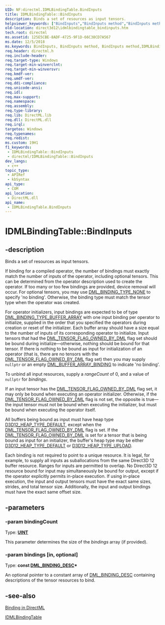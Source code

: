 ```yaml
---
UID: NF:directml.IDMLBindingTable.BindInputs
title: IDMLBindingTable::BindInputs
description: Binds a set of resources as input tensors.
helpviewer_keywords: ["BindInputs","BindInputs method","BindInputs method","IDMLBindingTable interface","IDMLBindingTable interface","BindInputs method","IDMLBindingTable.BindInputs","IDMLBindingTable::BindInputs","direct3d12.idmlbindingtable_bindinputs","directml/IDMLBindingTable::BindInputs"]
old-location: direct3d12\idmlbindingtable_bindinputs.htm
tech.root: directml
ms.assetid: 125E5CBE-8ADF-4725-9F1D-66C38CD7A567
ms.date: 12/5/2018
ms.keywords: BindInputs, BindInputs method, BindInputs method,IDMLBindingTable interface, IDMLBindingTable interface,BindInputs method, IDMLBindingTable.BindInputs, IDMLBindingTable::BindInputs, direct3d12.idmlbindingtable_bindinputs, directml/IDMLBindingTable::BindInputs
req.header: directml.h
req.include-header: 
req.target-type: Windows
req.target-min-winverclnt: 
req.target-min-winversvr: 
req.kmdf-ver: 
req.umdf-ver: 
req.ddi-compliance: 
req.unicode-ansi: 
req.idl: 
req.max-support: 
req.namespace: 
req.assembly: 
req.type-library: 
req.lib: DirectML.lib
req.dll: DirectML.dll
req.irql: 
targetos: Windows
req.typenames: 
req.redist: 
ms.custom: 19H1
f1_keywords:
 - IDMLBindingTable::BindInputs
 - directml/IDMLBindingTable::BindInputs
dev_langs:
 - c++
topic_type:
 - APIRef
 - kbSyntax
api_type:
 - COM
api_location:
 - DirectML.dll
api_name:
 - IDMLBindingTable.BindInputs
---
```


# IDMLBindingTable::BindInputs


## -description

Binds a set of resources as input tensors.

If binding for a compiled operator, the number of bindings must exactly match the number of inputs of the operator, including optional tensors. This can be determined from the operator description used to create the operator. If too many or too few bindings are provided, device removal will occur. For optional tensors, you may use [DML_BINDING_TYPE_NONE](/windows/desktop/api/directml/ne-directml-dml_binding_type) to specify 'no binding'. Otherwise, the binding type must match the tensor type when the operator was created.

For operator initializers, input bindings are expected to be of type [DML_BINDING_TYPE_BUFFER_ARRAY](/windows/desktop/api/directml/ne-directml-dml_binding_type) with one input binding per operator to initialize, supplied in the order that you specified the operators during creation or reset of the initializer. Each buffer array should have a size equal to the number of inputs of its corresponding operator to initialize. Input tensors that had the [DML_TENSOR_FLAG_OWNED_BY_DML](/windows/desktop/api/directml/ne-directml-dml_tensor_flags) flag set should be bound during initialize&mdash;otherwise, nothing should be bound for that tensor. If there is nothing to be bound as input for initialization of an operator (that is, there are no tensors with the [DML_TENSOR_FLAG_OWNED_BY_DML](/windows/desktop/api/directml/ne-directml-dml_tensor_flags) flag set) then you may supply `nullptr` or an empty [DML_BUFFER_ARRAY_BINDING](/windows/desktop/api/directml/ns-directml-dml_buffer_array_binding) to indicate 'no binding'.

To unbind all input resources, supply a *rangeCount* of 0, and a value of `nullptr` for *bindings*.

If an input tensor has the [DML_TENSOR_FLAG_OWNED_BY_DML](/windows/desktop/api/directml/ne-directml-dml_tensor_flags) flag set, it may only be bound when executing an operator initializer. Otherwise, if the [DML_TENSOR_FLAG_OWNED_BY_DML](/windows/desktop/api/directml/ne-directml-dml_tensor_flags) flag is not set, the opposite is true&mdash;the input tensor must not be bound when executing the initializer, but must be bound when executing the operator itself.

All buffers being bound as input must have heap type [D3D12_HEAP_TYPE_DEFAULT](/windows/desktop/api/d3d12/ne-d3d12-d3d12_heap_type), except when the [DML_TENSOR_FLAG_OWNED_BY_DML](/windows/desktop/api/directml/ne-directml-dml_tensor_flags) flag is set. If the [DML_TENSOR_FLAG_OWNED_BY_DML](/windows/desktop/api/directml/ne-directml-dml_tensor_flags) is set for a tensor that is being bound as input for an initializer, the buffer's heap type may be either [D3D12_HEAP_TYPE_DEFAULT](/windows/desktop/api/d3d12/ne-d3d12-d3d12_heap_type) or [D3D12_HEAP_TYPE_UPLOAD](/windows/desktop/api/d3d12/ne-d3d12-d3d12_heap_type).

Each binding is not required to point to a unique resource. It is legal, for example, to supply all inputs as suballocations from the same Direct3D 12 buffer resource. Ranges for inputs are permitted to overlap. No Direct3D 12 resource bound for input may simultaneously be bound for output, except if the operator explicitly permits in-place execution. If using in-place execution, the input and output tensors must have the exact same sizes, strides, and total tensor size. Additionally, the input and output bindings must have the exact same offset size.

## -parameters

### -param bindingCount

Type: [**UINT**](/windows/desktop/winprog/windows-data-types)

This parameter determines the size of the *bindings* array (if provided).

### -param bindings [in, optional]

Type: **const [DML_BINDING_DESC](/windows/desktop/api/directml/ns-directml-dml_binding_desc)\***

An optional pointer to a constant array of [DML_BINDING_DESC](/windows/desktop/api/directml/ns-directml-dml_binding_desc) containing descriptions of the tensor resources to bind.

## -see-also

<a href="/windows/desktop/direct3d12/dml-binding">Binding in DirectML</a>

<a href="https://docs.microsoft.com/windows/desktop/api/directml/nn-directml-idmlbindingtable">IDMLBindingTable</a>

